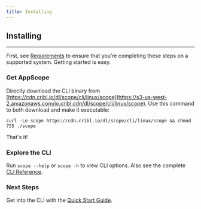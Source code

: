 ```yaml
---
title: Installing
---
```


## Installing
---

First, see [Requirements](/docs/requirements) to ensure that you’re completing these steps on a supported system. Getting started is easy.

### Get AppScope

Directly download the CLI binary from [https://cdn.cribl.io/dl/scope/cli/linux/scope](https://s3-us-west-2.amazonaws.com/io.cribl.cdn/dl/scope/cli/linux/scope). Use this command to both download and make it executable:


```
curl -Lo scope https://cdn.cribl.io/dl/scope/cli/linux/scope && chmod 755 ./scope
```

That's it!


### Explore the CLI

Run `scope --help` or `scope -h` to view CLI options. Also see the complete [CLI Reference](/docs/cli-reference).



### Next Steps

Get into the CLI with the [Quick Start Guide](/docs/quick-start-guide).